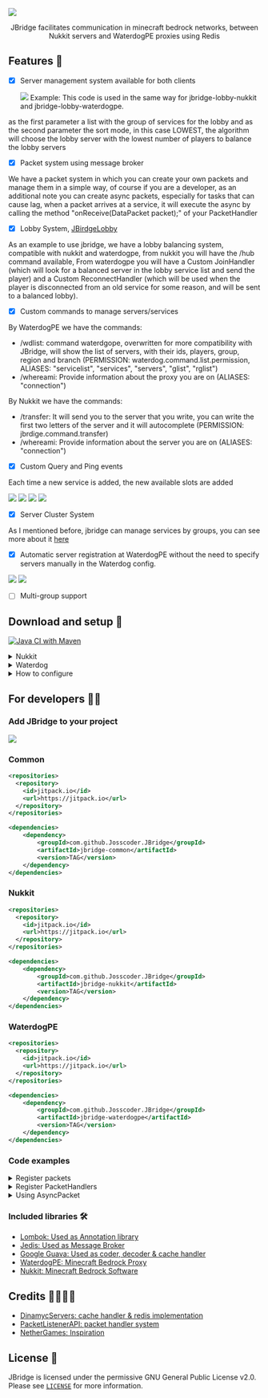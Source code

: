 ![](https://i.imgur.com/SJJEDF4.png)


<p align="center">
JBridge facilitates communication in minecraft bedrock networks, between Nukkit servers and WaterdogPE proxies using Redis

## Features 📃

- [x] Server management system available for both clients


  ![](https://i.imgur.com/ymmYZm9.png)
  Example: This code is used in the same way for jbridge-lobby-nukkit and jbridge-lobby-waterdogpe.

as the first parameter a list with the group of services for the lobby and as the second parameter the sort mode, in this case LOWEST, the algorithm will choose the lobby server with the lowest number of players to balance the lobby servers


- [x] Packet system using message broker

We have a packet system in which you can create your own packets and manage them in a simple way, of course if you are a developer, as an additional note you can create async packets, especially for tasks that can cause lag,
when a packet arrives at a service, it will execute the async by calling the method "onReceive(DataPacket packet);" of your PacketHandler

- [x] Lobby System, [JBirdgeLobby](https://github.com/Josscoder/JBridge/tree/release/jbridge-lobby)

As an example to use jbridge, we have a lobby balancing system, compatible with nukkit and waterdogpe, from nukkit you will have the /hub command available,
From waterdogpe you will have a Custom JoinHandler (which will look for a balanced server in the lobby service list and send the player) and a Custom ReconnectHandler (which will be used when the player is disconnected from an old service for some reason, and will be sent to a balanced lobby).

- [x] Custom commands to manage servers/services

By WaterdogPE we have the commands:

- /wdlist: command waterdgope, overwritten for more compatibility with JBridge, will show the list of servers, with their ids, players, group, region and branch (PERMISSION: waterdog.command.list.permission, ALIASES: "servicelist", "services", "servers", "glist", "rglist")
- /whereami: Provide information about the proxy you are on (ALIASES: "connection")

By Nukkit we have the commands:

- /transfer: It will send you to the server that you write, you can write the first two letters of the server and it will autocomplete (PERMISSION: jbrdige.command.transfer)
- /whereami: Provide information about the server you are on (ALIASES: "connection")


- [x] Custom Query and Ping events

Each time a new service is added, the new available slots are added

![](https://i.imgur.com/G2e9aKF.png)
![](https://i.imgur.com/YQJrVsA.png)
![](https://i.imgur.com/qBUSlX8.png)
![](https://i.imgur.com/EzED4Oi.png)

- [x] Server Cluster System

As I mentioned before, jbridge can manage services by groups, you can see more about it [here](https://github.com/Josscoder/JBridge/blob/release/jbridge-common/src/main/java/me/josscoder/jbridge/service/ServiceHandler.java)

- [x] Automatic server registration at WaterdogPE without the need to specify servers manually in the Waterdog config.

![](https://i.imgur.com/Tt0j4w7.png)
![](https://i.imgur.com/gpkr0M6.png)

- [ ] Multi-group support 

## Download and setup 🛒

[![Java CI with Maven](https://github.com/Josscoder/JBridge/actions/workflows/maven.yml/badge.svg)](https://github.com/Josscoder/JBridge/actions/workflows/maven.yml)

<details>
    <summary>Nukkit</summary>

1) Download the latest jbridge-nukkit.jar [here](https://github.com/Josscoder/JBridge/releases/latest)
2) Place the .jar in the plugins/ folder of your server
3) Start your server
4) Configure the service and your redis client in plugins/JBridge/config.yml
</details>

<details>
    <summary>Waterdog</summary>

1) Download the latest jbridge-waterdogpe.jar [here](https://github.com/Josscoder/JBridge/releases/latest)
2) Place the .jar in the plugins/ folder of your server
3) Start your server
4) Configure the service and your redis client in plugins/JBridge/config.yml
</details>

<details>
    <summary>How to configure</summary>

```yml
debug: true #Just for development, to show the internal process of JBridge commons
#recommendation to set this to false to avoid saturating the console with logs

redis: #the configuration of your redis
  hostname: "localhost"
  port: 6379
  password: "yourpasswordhere"

service: #configuration of your service
  id: "hub-1" #the id of your service, if you remove this section, the system will generate a custom id each time the plugin is enabled
  group: "hub" #the group your service belongs to
  region: "us" #the region to which your service belongs
  branch: "dev" #the branch of your service, if it is "dev" the address will automatically change to "127.0.0.1"
  address: "0.0.0.0" #the address of your service, if you remove this section you will get the address that is in server.propierties
```
</details>

## For developers 🧑‍💻
### Add JBridge to your project

[![](https://jitpack.io/v/Josscoder/JBridge.svg)](https://jitpack.io/#Josscoder/JBridge)

### Common
```xml
<repositories>
  <repository>
    <id>jitpack.io</id>
    <url>https://jitpack.io</url>
  </repository>
</repositories>

<dependencies>
    <dependency>
        <groupId>com.github.Josscoder.JBridge</groupId>
        <artifactId>jbridge-common</artifactId>
        <version>TAG</version>
    </dependency>
</dependencies>
```

### Nukkit
```xml
<repositories>
  <repository>
    <id>jitpack.io</id>
    <url>https://jitpack.io</url>
  </repository>
</repositories>

<dependencies>
    <dependency>
        <groupId>com.github.Josscoder.JBridge</groupId>
        <artifactId>jbridge-nukkit</artifactId>
        <version>TAG</version>
    </dependency>
</dependencies>
```

### WaterdogPE
```xml
<repositories>
  <repository>
    <id>jitpack.io</id>
    <url>https://jitpack.io</url>
  </repository>
</repositories>

<dependencies>
    <dependency>
        <groupId>com.github.Josscoder.JBridge</groupId>
        <artifactId>jbridge-waterdogpe</artifactId>
        <version>TAG</version>
    </dependency>
</dependencies>
```

### Code examples

<details>
    <summary>Register packets</summary>

```java
import com.google.common.io.ByteArrayDataInput;
import com.google.common.io.ByteArrayDataOutput;
import me.josscoder.jbridge.JBridgeCore;
import me.josscoder.jbridge.packet.DataPacket;
import me.josscoder.jbridge.packet.PacketManager;

public class Test {
    
    static class HelloWorldPacket extends DataPacket {
        
        public String message;

        public HelloWorldPacket() {
            super((byte) 0x53);
        }

        @Override
        public void encode(ByteArrayDataOutput output) {
            output.writeUTF(message);
        }

        @Override
        public void decode(ByteArrayDataInput input) {
            message = input.readUTF();
        }
    }

    public static void main(String[] args) {
        PacketManager packetManager = JBridgeCore.getInstance().getPacketManager();
        
        packetManager.subscribePacket(new HelloWorldPacket());
    }
}
```
</details>
<details>
    <summary>Register PacketHandlers</summary>

```java
import com.google.common.io.ByteArrayDataInput;
import com.google.common.io.ByteArrayDataOutput;
import me.josscoder.jbridge.JBridgeCore;
import me.josscoder.jbridge.packet.DataPacket;
import me.josscoder.jbridge.packet.PacketHandler;
import me.josscoder.jbridge.packet.PacketManager;

public class Test {

  static class HelloWorldPacket extends DataPacket {

    public String message;

    public HelloWorldPacket() {
      super((byte) 0x53);
    }

    @Override
    public void encode(ByteArrayDataOutput output) {
      output.writeUTF(message);
    }

    @Override
    public void decode(ByteArrayDataInput input) {
      message = input.readUTF();
    }
  }

  public static void main(String[] args) {
    PacketManager packetManager = JBridgeCore.getInstance().getPacketManager();

    packetManager.subscribePacket(new HelloWorldPacket());

    packetManager.addPacketHandler(new PacketHandler() {
      @Override
      public void onSend(DataPacket packet) {
        if (packet instanceof HelloWorldPacket) {
          System.out.println("Sending hello world message!!");
        }
      }

      @Override
      public void onReceive(DataPacket packet) {
        if (packet instanceof HelloWorldPacket) {
          System.out.println(((HelloWorldPacket) packet).message);
        }
      }
    });
  }
}
```
</details>
<details>
    <summary>Using AsyncPacket</summary>

```java
import com.google.common.io.ByteArrayDataInput;
import com.google.common.io.ByteArrayDataOutput;
import me.josscoder.jbridge.JBridgeCore;
import me.josscoder.jbridge.packet.AsyncPacket;
import me.josscoder.jbridge.packet.DataPacket;
import me.josscoder.jbridge.packet.PacketHandler;
import me.josscoder.jbridge.packet.PacketManager;

public class Test {
    
    static class HelloWorldPacket extends DataPacket implements AsyncPacket {
        
        public String message;

        public HelloWorldPacket() {
            super((byte) 0x53);
        }

        @Override
        public void encode(ByteArrayDataOutput output) {
            output.writeUTF(message);
        }

        @Override
        public void decode(ByteArrayDataInput input) {
            message = input.readUTF();
        }
    }

    public static void main(String[] args) {
        PacketManager packetManager = JBridgeCore.getInstance().getPacketManager();
        
        packetManager.subscribePacket(new HelloWorldPacket());
        
        packetManager.addPacketHandler(new PacketHandler() {
            @Override
            public void onSend(DataPacket packet) {
                if (packet instanceof HelloWorldPacket) {
                    System.out.println("Sending hello world message!!");
                }
            }

            @Override
            public void onReceive(DataPacket packet) {
                if (packet instanceof HelloWorldPacket) {
                    System.out.println("HI!! receiving async packet " + ((HelloWorldPacket) packet).message);
                }
            }
        });
    }
}
```
</details>

### Included libraries 🛠️

- [Lombok: Used as Annotation library](https://projectlombok.org/)
- [Jedis: Used as Message Broker](https://github.com/redis/jedis)
- [Google Guava: Used as coder, decoder & cache handler](https://github.com/google/guava)
- [WaterdogPE: Minecraft Bedrock Proxy](https://github.com/WaterdogPE/WaterdogPE)
- [Nukkit: Minecraft Bedrock Software](https://github.com/CloudburstMC/Nukkit)

## Credits 🙋‍♂️🙋‍♀️

- [DinamycServers: cache handler & redis implementation](https://github.com/theminecoder/DynamicServers)
- [PacketListenerAPI: packet handler system](https://www.spigotmc.org/resources/api-packetlistenerapi.2930/)
- [NetherGames: Inspiration](https://forums.nethergames.org/threads/netsys-network-communication-system.10514/)

## License 🚩
JBridge is licensed under the permissive GNU General Public License v2.0. Please see [`LICENSE`](https://github.com/Josscoder/JBridge/blob/release/LICENSE) for more information.
